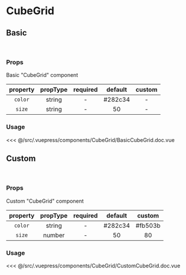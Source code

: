 # CubeGrid

## **Basic**

<br><CubeGrid />

### Props

Basic "CubeGrid" component

| property | propType | required | default | custom |
| :------: | :------: | :------: | :-----: | :----: |
| `color`  |  string  |    -     | #282c34 |   -    |
|  `size`  |  string  |    -     |   50    |   -    |

### Usage

<<< @/src/.vuepress/components/CubeGrid/BasicCubeGrid.doc.vue

## **Custom**

<br><CubeGrid color="#fb503b" size="80" />

### Props

Custom "CubeGrid" component

| property | propType | required | default | custom  |
| :------: | :------: | :------: | :-----: | :-----: |
| `color`  |  string  |    -     | #282c34 | #fb503b |
|  `size`  |  number  |    -     |   50    |   80    |

### Usage

<<< @/src/.vuepress/components/CubeGrid/CustomCubeGrid.doc.vue
